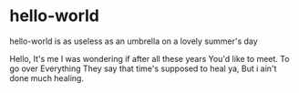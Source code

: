 # hello-world
hello-world is as useless as an umbrella on a lovely summer's day

Hello, 
It's me
I was wondering if after all these years 
You'd like to meet.
To go over 
Everything
They say that time's supposed to heal ya,
But i ain't done much healing.

